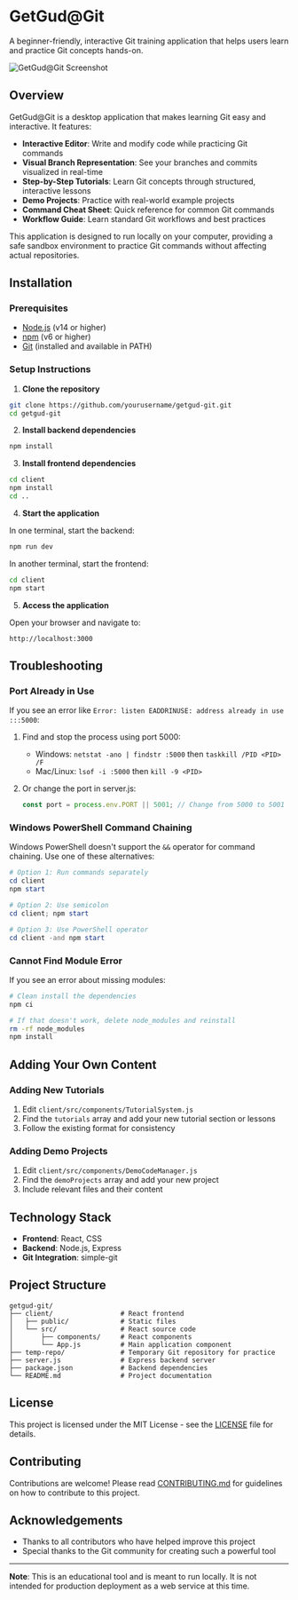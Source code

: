 # GetGud@Git

A beginner-friendly, interactive Git training application that helps users learn and practice Git concepts hands-on.

![GetGud@Git Screenshot](screenshot.png)

## Overview

GetGud@Git is a desktop application that makes learning Git easy and interactive. It features:

- **Interactive Editor**: Write and modify code while practicing Git commands
- **Visual Branch Representation**: See your branches and commits visualized in real-time
- **Step-by-Step Tutorials**: Learn Git concepts through structured, interactive lessons
- **Demo Projects**: Practice with real-world example projects
- **Command Cheat Sheet**: Quick reference for common Git commands
- **Workflow Guide**: Learn standard Git workflows and best practices

This application is designed to run locally on your computer, providing a safe sandbox environment to practice Git commands without affecting actual repositories.

## Installation

### Prerequisites

- [Node.js](https://nodejs.org/) (v14 or higher)
- [npm](https://www.npmjs.com/) (v6 or higher)
- [Git](https://git-scm.com/) (installed and available in PATH)

### Setup Instructions

1. **Clone the repository**

```bash
git clone https://github.com/yourusername/getgud-git.git
cd getgud-git
```

2. **Install backend dependencies**

```bash
npm install
```

3. **Install frontend dependencies**

```bash
cd client
npm install
cd ..
```

4. **Start the application**

In one terminal, start the backend:
```bash
npm run dev
```

In another terminal, start the frontend:
```bash
cd client
npm start
```

5. **Access the application**

Open your browser and navigate to:
```
http://localhost:3000
```

## Troubleshooting

### Port Already in Use

If you see an error like `Error: listen EADDRINUSE: address already in use :::5000`:

1. Find and stop the process using port 5000:
   - Windows: `netstat -ano | findstr :5000` then `taskkill /PID <PID> /F`
   - Mac/Linux: `lsof -i :5000` then `kill -9 <PID>`

2. Or change the port in server.js:
   ```javascript
   const port = process.env.PORT || 5001; // Change from 5000 to 5001
   ```

### Windows PowerShell Command Chaining

Windows PowerShell doesn't support the `&&` operator for command chaining. Use one of these alternatives:

```powershell
# Option 1: Run commands separately
cd client
npm start

# Option 2: Use semicolon
cd client; npm start

# Option 3: Use PowerShell operator
cd client -and npm start
```

### Cannot Find Module Error

If you see an error about missing modules:

```bash
# Clean install the dependencies
npm ci

# If that doesn't work, delete node_modules and reinstall
rm -rf node_modules
npm install
```

## Adding Your Own Content

### Adding New Tutorials

1. Edit `client/src/components/TutorialSystem.js`
2. Find the `tutorials` array and add your new tutorial section or lessons
3. Follow the existing format for consistency

### Adding Demo Projects

1. Edit `client/src/components/DemoCodeManager.js`
2. Find the `demoProjects` array and add your new project
3. Include relevant files and their content

## Technology Stack

- **Frontend**: React, CSS
- **Backend**: Node.js, Express
- **Git Integration**: simple-git

## Project Structure

```
getgud-git/
├── client/                 # React frontend
│   ├── public/             # Static files
│   └── src/                # React source code
│       ├── components/     # React components
│       └── App.js          # Main application component
├── temp-repo/              # Temporary Git repository for practice
├── server.js               # Express backend server
├── package.json            # Backend dependencies
└── README.md               # Project documentation
```

## License

This project is licensed under the MIT License - see the [LICENSE](LICENSE) file for details.

## Contributing

Contributions are welcome! Please read [CONTRIBUTING.md](CONTRIBUTING.md) for guidelines on how to contribute to this project.

## Acknowledgements

- Thanks to all contributors who have helped improve this project
- Special thanks to the Git community for creating such a powerful tool

---

**Note**: This is an educational tool and is meant to run locally. It is not intended for production deployment as a web service at this time. 